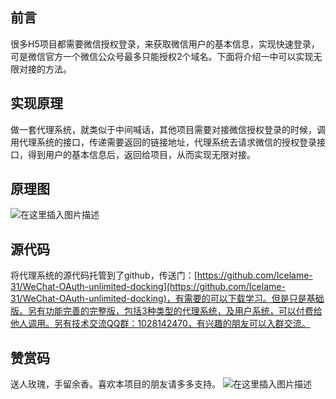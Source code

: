 ## 前言

很多H5项目都需要微信授权登录，来获取微信用户的基本信息，实现快速登录，可是微信官方一个微信公众号最多只能授权2个域名。下面将介绍一中可以实现无限对接的方法。

## 实现原理

做一套代理系统，就类似于中间喊话，其他项目需要对接微信授权登录的时候，调用代理系统的接口，传递需要返回的链接地址，代理系统去请求微信的授权登录接口，得到用户的基本信息后，返回给项目，从而实现无限对接。
## 原理图
![在这里插入图片描述](https://img-blog.csdnimg.cn/20200530212522947.png?x-oss-process=image/watermark,type_ZmFuZ3poZW5naGVpdGk,shadow_10,text_aHR0cHM6Ly9ibG9nLmNzZG4ubmV0L3dlaXhpbl80NTc4NjgxMg==,size_16,color_FFFFFF,t_70#pic_center)
## 源代码
将代理系统的源代码托管到了github，传送门：[https://github.com/Icelame-31/WeChat-OAuth-unlimited-docking](https://github.com/Icelame-31/WeChat-OAuth-unlimited-docking)，有需要的可以下载学习。但是只是基础版。另有功能完善的完整版，包括3种类型的代理系统，及用户系统，可以付费给他人调用。另有技术交流QQ群：1028142470，有兴趣的朋友可以入群交流。
## 赞赏码
送人玫瑰，手留余香。喜欢本项目的朋友请多多支持。
![在这里插入图片描述](https://img-blog.csdnimg.cn/20200530213452708.png?x-oss-process=image/watermark,type_ZmFuZ3poZW5naGVpdGk,shadow_10,text_aHR0cHM6Ly9ibG9nLmNzZG4ubmV0L3dlaXhpbl80NTc4NjgxMg==,size_16,color_FFFFFF,t_70#pic_center)
